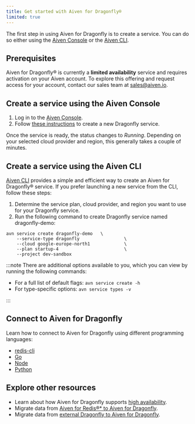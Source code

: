 ```yaml
---
title: Get started with Aiven for Dragonfly®
limited: true
---
```


The first step in using Aiven for Dragonfly is to create a service. You
can do so either using the [Aiven Console](https://console.aiven.io/) or
the [Aiven CLI](https://github.com/aiven/aiven-client).

## Prerequisites

Aiven for Dragonfly® is currently a **limited availability** service and requires activation
on your Aiven account. To explore this offering and request access for your account, contact our
sales team at sales@aiven.io.

## Create a service using the Aiven Console

1.  Log in to the [Aiven Console](https://console.aiven.io/).
1.  Follow
    [these instructions](/docs/platform/howto/create_new_service) to create a new
    Dragonfly service.

Once the service is ready, the status changes to *Running*. Depending on
your selected cloud provider and region, this generally takes a couple
of minutes.

## Create a service using the Aiven CLI

[Aiven CLI](https://github.com/aiven/aiven-client) provides a simple and
efficient way to create an Aiven for Dragonfly® service. If you prefer
launching a new service from the CLI, follow these steps:

1.  Determine the service plan, cloud provider, and region you want to
    use for your Dragonfly service.
1.  Run the following command to create Dragonfly service named
    dragonfly-demo:

```text
avn service create dragonfly-demo   \
    --service-type dragonfly                 \
    --cloud google-europe-north1             \
    --plan startup-4                         \
    --project dev-sandbox
```

:::note
There are additional options available to you, which you can view by
running the following commands:

-   For a full list of default flags: `avn service create -h`
-   For type-specific options: `avn service types -v`

:::

## Connect to Aiven for Dragonfly

Learn how to connect to Aiven for Dragonfly using different programming
languages:

-   [redis-cli](/docs/products/dragonfly/howto/connect-redis-cli)
-   [Go](/docs/products/dragonfly/howto/connect-go)
-   [Node](/docs/products/dragonfly/howto/connect-node)
-   [Python](/docs/products/dragonfly/howto/connect-python)

## Explore other resources

-   Learn about how Aiven for Dragonfly supports
    [high availability](/docs/products/dragonfly/concepts/ha-dragonfly).
-   Migrate data from
    [Aiven for Redis®* to Aiven for Dragonfly](/docs/products/dragonfly/howto/migrate-aiven-redis-df-console).
-   Migrate data from
    [external Dragonfly to Aiven for Dragonfly](/docs/products/dragonfly/howto/migrate-ext-redis-df-console).
